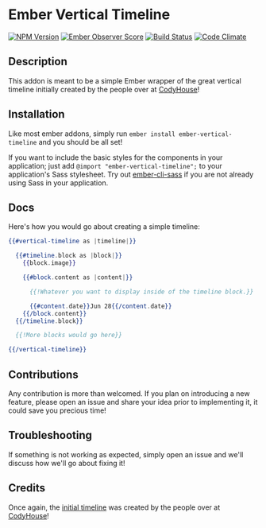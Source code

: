 # Ember Vertical Timeline

[![NPM Version](https://badge.fury.io/js/ember-vertical-timeline.svg)](https://badge.fury.io/js/ember-vertical-timeline)
[![Ember Observer Score](https://emberobserver.com/badges/ember-vertical-timeline.svg)](https://emberobserver.com/addons/ember-vertical-timeline)
[![Build Status](https://travis-ci.org/Oreoz/ember-vertical-timeline.svg?branch=master)](https://travis-ci.org/Oreoz/ember-vertical-timeline)
[![Code Climate](https://codeclimate.com/github/Oreoz/ember-vertical-timeline/badges/gpa.svg)](https://codeclimate.com/github/Oreoz/ember-vertical-timeline)

## Description

This addon is meant to be a simple Ember wrapper of the great vertical timeline initially created by the people over at [CodyHouse](https://codyhouse.co/gem/vertical-timeline/)!

## Installation

Like most ember addons, simply run `ember install ember-vertical-timeline` and you should be all set!

If you want to include the basic styles for the components in your application; just add `@import "ember-vertical-timeline";` to your application's Sass stylesheet. Try out [ember-cli-sass](https://github.com/aexmachina/ember-cli-sass) if you are not already using Sass in your application.

## Docs

Here's how you would go about creating a simple timeline:

```hbs
{{#vertical-timeline as |timeline|}}

  {{#timeline.block as |block|}}
    {{block.image}}

    {{#block.content as |content|}}

      {{!Whatever you want to display inside of the timeline block.}}

      {{#content.date}}Jun 28{{/content.date}}
    {{/block.content}}
  {{/timeline.block}}

  {{!More blocks would go here}}

{{/vertical-timeline}}

```

## Contributions
Any contribution is more than welcomed. If you plan on introducing a new feature, please open an issue and share your idea prior to implementing it, it could save you precious time!

## Troubleshooting
If something is not working as expected, simply open an issue and we'll discuss how we'll go about fixing it!

## Credits
Once again, the [initial timeline](https://codyhouse.co/gem/vertical-timeline/) was created by the people over at [CodyHouse](https://codyhouse.co)!
